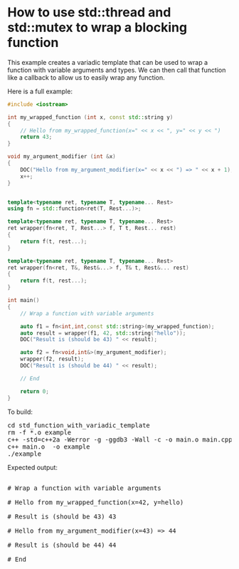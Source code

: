 How to use std::thread and std::mutex to wrap a blocking function
=================================================================

This example creates a variadic template that can be used to wrap a 
function with variable arguments and types. We can then call that
function like a callback to allow us to easily wrap any function.

Here is a full example:
```C++
#include <iostream>

int my_wrapped_function (int x, const std::string y)
{
    // Hello from my_wrapped_function(x=" << x << ", y=" << y << ")
    return 43;
}

void my_argument_modifier (int &x)
{
    DOC("Hello from my_argument_modifier(x=" << x << ") => " << x + 1);
    x++;
}


template<typename ret, typename T, typename... Rest>
using fn = std::function<ret(T, Rest...)>;

template<typename ret, typename T, typename... Rest>
ret wrapper(fn<ret, T, Rest...> f, T t, Rest... rest)
{
    return f(t, rest...);
}

template<typename ret, typename T, typename... Rest>
ret wrapper(fn<ret, T&, Rest&...> f, T& t, Rest&... rest)
{
    return f(t, rest...);
}

int main()
{
    // Wrap a function with variable arguments

    auto f1 = fn<int,int,const std::string>(my_wrapped_function);
    auto result = wrapper(f1, 42, std::string("hello"));
    DOC("Result is (should be 43) " << result);

    auto f2 = fn<void,int&>(my_argument_modifier);
    wrapper(f2, result);
    DOC("Result is (should be 44) " << result);

    // End

    return 0;
}

```
To build:
<pre>
cd std_function_with_variadic_template
rm -f *.o example
c++ -std=c++2a -Werror -g -ggdb3 -Wall -c -o main.o main.cpp
c++ main.o  -o example
./example
</pre>
Expected output:
<pre>

# Wrap a function with variable arguments

# Hello from my_wrapped_function(x=42, y=hello)

# Result is (should be 43) 43

# Hello from my_argument_modifier(x=43) => 44

# Result is (should be 44) 44

# End
</pre>
